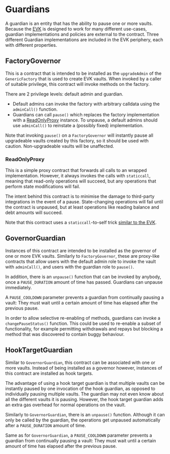 # Guardians

A guardian is an entity that has the ability to pause one or more vaults. Because the [EVK](https://github.com/euler-xyz/euler-vault-kit) is designed to work for many different use-cases, guardian implementations and policies are external to the contract. Three different Guardian implementations are included in the EVK periphery, each with different properties.


## FactoryGovernor

This is a contract that is intended to be installed as the `upgradeAdmin` of the `GenericFactory` that is used to create EVK vaults. When invoked by a caller of suitable privilege, this contract will invoke methods on the factory.

There are 2 privilege levels: default admin and guardian.

* Default admins can invoke the factory with arbitrary calldata using the `adminCall()` function.
* Guardians can call `pause()` which replaces the factory implementation with a [ReadOnlyProxy](#ReadOnlyProxy) instance. To unpause, a default admins should use `adminCall()` to reinstate a (possibly fixed) implementation.

Note that invoking `pause()` on a `FactoryGovernor` will instantly pause all upgradeable vaults created by this factory, so it should be used with caution. Non-upgradeable vaults will be unaffected.

### ReadOnlyProxy

This is a simple proxy contract that forwards all calls to an wrapped implementation. However, it always invokes the calls with `staticcall`, meaning that read-only operations will succeed, but any operations that perform state modifications will fail.

The intent behind this contract is to minimise the damage to third-party integrations in the event of a pause. State-changing operations will fail until the contract is unpaused, but at least operations like reading balance and debt amounts will succeed.

Note that this contract uses a `staticcall`-to-self trick [similar to the EVK](https://github.com/euler-xyz/euler-vault-kit/blob/master/docs/whitepaper.md#delegatecall-into-view-functions).


## GovernorGuardian

Instances of this contract are intended to be installed as the governor of one or more EVK vaults. Similarly to `FactoryGovernor`, these are proxy-like contracts that allow users with the default admin role to invoke the vault with `adminCall()`, and users with the guardian role to `pause()`.

In addition, there is an `unpause()` function that can be invoked by anybody, once a `PAUSE_DURATION` amount of time has passed. Guardians can unpause immediately.

A `PAUSE_COOLDOWN` parameter prevents a guardian from continually pausing a vault: They must wait until a certain amount of time has elapsed after the previous pause.

In order to allow selective re-enabling of methods, guardians can invoke a `changePauseStatus()` function. This could be used to re-enable a subset of functionality, for example permitting withdrawals and repays but blocking a method that was discovered to contain buggy behaviour.


## HookTargetGuardian

Similar to `GovernorGuardian`, this contract can be associated with one or more vaults. Instead of being installed as a governor however, instances of this contract are installed as hook targets.

The advantage of using a hook target guardian is that multiple vaults can be instantly paused by one invocation of the hook guardian, as opposed to individually pausing multiple vaults. The guardian may not even know about all the different vaults it is pausing. However, the hook target guardian adds an extra gas overhead for normal operations on the vault.

Similarly to `GovernorGuardian`, there is an `unpause()` function. Although it can only be called by the guardian, the operations get unpaused automatically after a `PAUSE_DURATION` amount of time.

Same as for `GovernorGuardian`, a `PAUSE_COOLDOWN` parameter prevents a guardian from continually pausing a vault: They must wait until a certain amount of time has elapsed after the previous pause.